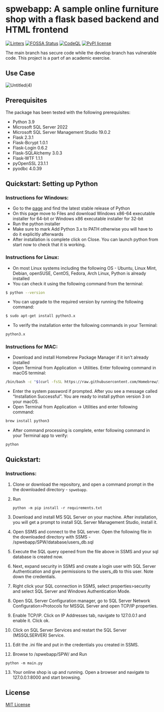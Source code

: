 # spwebapp: A sample online furniture shop with a flask based backend and HTML frontend
[![Linters](https://github.com/amiket23/spwebapp/actions/workflows/linters.yml/badge.svg)](https://github.com/amiket23/spwebapp/actions/workflows/linters.yml)
[![FOSSA Status](https://app.fossa.com/api/projects/git%2Bgithub.com%2Famiket23%2Fspwebapp.svg?type=shield)](https://app.fossa.com/projects/git%2Bgithub.com%2Famiket23%2Fspwebapp?ref=badge_shield)
[![CodeQL](https://github.com/amiket23/spwebapp/actions/workflows/github-code-scanning/codeql/badge.svg)](https://github.com/amiket23/spwebapp/actions/workflows/github-code-scanning/codeql)
[![PyPI license](https://img.shields.io/pypi/l/ansicolortags.svg)](https://pypi.python.org/pypi/ansicolortags/)

The main branch has secure code while the develop branch has vulnerable code. This project is a part of an academic exercise.

## Use Case

![Untitled(4)](https://user-images.githubusercontent.com/43415883/235349736-d47e51d2-60bb-48f0-a2cd-2dbceefadb74.jpg)

## Prerequisites

The package has been tested with the following prerequisites:

+ Python 3.9
+ Microsoft SQL Server 2022
+ Microsoft SQL Server Management Studio 19.0.2
+ Flask 2.3.1
+ Flask-Bcrypt 1.0.1
+ Flask-Login 0.6.2
+ Flask-SQLAlchemy 3.0.3
+ Flask-WTF 1.1.1
+ pyOpenSSL 23.1.1
+ pyodbc 4.0.39

## Quickstart: Setting up Python
### Instructions for Windows:
* Go to the [page](https://www.python.org/downloads/windows/) and find the latest stable release of Python
* On this page move to Files and download Windows x86-64 executable installer for 64-bit or Windows x86 executable installer for 32-bit
* Run the python installer
* Make sure to mark Add Python 3.x to PATH otherwise you will have to do it explicitly afterwards
* After installation is complete click on Close. You can launch python from start now to check that it is working.
### Instructions for Linux:
* On most Linux systems including the following OS - Ubuntu, Linux Mint, Debian, openSUSE, CentOS, Fedora, Arch Linux, Python is already installed
* You can check it using the following command from the terminal:
```bash
$ python --version
```
* You can upgrade to the required version by running the following command:
```bash
$ sudo apt-get install python3.x
```
* To verify the installation enter the following commands in your Terminal:
```bash
python3.x
```
### Instructions for MAC:
* Download and install Homebrew Package Manager if it isn't already installed
 * Open Terminal from Application -> Utilities. Enter following command in macOS terminal:
```bash
/bin/bash -c "$(curl -fsSL https://raw.githubusercontent.com/Homebrew/install/HEAD/install.sh)"
```
* Enter the system password if prompted. After you see a message called “Installation Successful”. You are ready to install python version 3 on your macOS.
* Open Terminal from Application -> Utilities and enter following command:
```bash
brew install python3
```
* After command processing is complete,  enter following command in your Terminal app to verify:
```bash
python
```
## Quickstart:

### Instructions:
1. Clone or download the repository, and open a command prompt in the the downloaded directory - `spwebapp`.
2. Run

   ```python -m pip install -r requirements.txt```

3. Download and install MS SQL Server on your machine. After installation, you will get a prompt to install SQL Server Management Studio, install it.
4. Open SSMS and connect to the SQL server. Open the following file in the downloaded directory with SSMS - /spwebapp/SPW/database/users_db.sql 
5. Execute the SQL query opened from the file above in SSMS and your sql database is created now.
6. Next, expand security in SSMS and create a login user with SQL Server Authentication and give permissions to the users_db to this user. Note down the credentials.
7. Right click your SQL connection in SSMS, select properties>security and select SQL Server and Windows Authentication Mode.
8. Open SQL Server Configuration manager, go to SQL Server Network Configuration>Protocols for MSSQL Server and open TCP/IP properties.
9. Enable TCP/IP. Click on IP Addresses tab, navigate to 127.0.0.1 and enable it. Click ok.
10. Click on SQL Server Services and restart the SQL Server (MSSQLSERVER) Service.
11. Edit the .ini file and put in the credentials you created in SSMS. 
12. Browse to /spwebapp/SPW/ and Run

   ```python -m main.py```

13. Your online shop is up and running. Open a browser and navigate to 127.0.0.1:8000 and start browsing.

## License
[MIT License](https://github.com/amiket23/spwebapp/blob/main/License)
